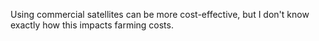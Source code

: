 Using commercial satellites can be more cost-effective, but I don't know exactly how this impacts farming costs.
